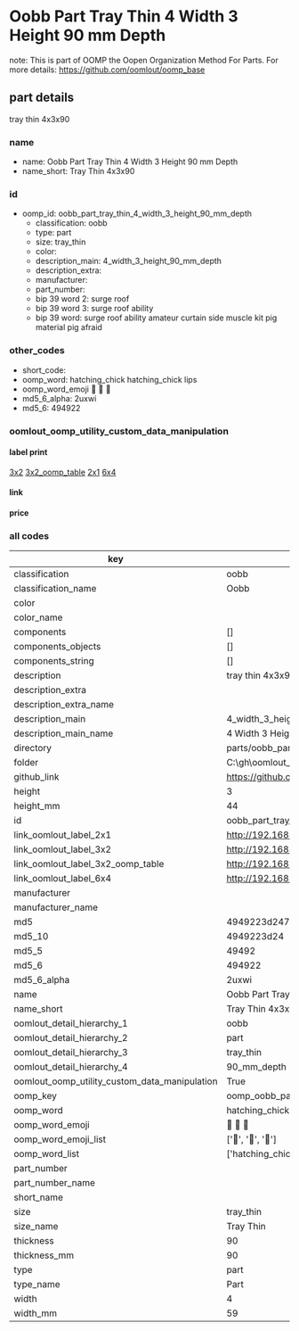 # Oobb Part Tray Thin 4 Width 3 Height 90 mm Depth  

note: This is part of OOMP the Oopen Organization Method For Parts. For more details: https://github.com/oomlout/oomp_base

##  part details
  



tray thin 4x3x90



### name
* name: Oobb Part Tray Thin 4 Width 3 Height 90 mm Depth
* name_short: Tray Thin 4x3x90 
### id
* oomp_id: oobb_part_tray_thin_4_width_3_height_90_mm_depth
  * classification: oobb
  * type: part
  * size: tray_thin
  * color: 
  * description_main: 4_width_3_height_90_mm_depth
  * description_extra: 
  * manufacturer: 
  * part_number: 
  * bip 39 word 2: surge roof
  * bip 39 word 3: surge roof ability
  * bip 39 word: surge roof ability amateur curtain side muscle kit pig material pig afraid

### other_codes
* short_code: 
* oomp_word: hatching_chick hatching_chick lips
* oomp_word_emoji :hatching_chick: :hatching_chick: :lips:
* md5_6_alpha: 2uxwi
* md5_6: 494922






### oomlout_oomp_utility_custom_data_manipulation
#### label print
[3x2](http://192.168.1.245:1112/?label=oomp%202uxwi)
[3x2_oomp_table](http://192.168.1.108:1112/?label=oomp%202uxwi)
[2x1](http://192.168.1.242:1112/?label=oomp%202uxwi)
[6x4](http://192.168.1.55:1112/?label=oomp%202uxwi)    

#### link

                              

#### price







### all codes 
| key | value |  
| --- | --- |  
| classification | oobb |  
| classification_name | Oobb |  
| color |  |  
| color_name |  |  
| components | [] |  
| components_objects | [] |  
| components_string | [] |  
| description | tray thin 4x3x90 |  
| description_extra |  |  
| description_extra_name |  |  
| description_main | 4_width_3_height_90_mm_depth |  
| description_main_name | 4 Width 3 Height 90 mm Depth |  
| directory | parts/oobb_part_tray_thin_4_width_3_height_90_mm_depth |  
| folder | C:\gh\oomlout_oobb_version_4_generated_parts\things\oobb_part_tray_thin_4_width_3_height_90_mm_depth |  
| github_link | https://github.com/oomlout/oomlout_oomp_part_src/tree/main/parts/oobb_part_tray_thin_4_width_3_height_90_mm_depth |  
| height | 3 |  
| height_mm | 44 |  
| id | oobb_part_tray_thin_4_width_3_height_90_mm_depth |  
| link_oomlout_label_2x1 | http://192.168.1.242:1112/?label=oomp%202uxwi |  
| link_oomlout_label_3x2 | http://192.168.1.245:1112/?label=oomp%202uxwi |  
| link_oomlout_label_3x2_oomp_table | http://192.168.1.108:1112/?label=oomp%202uxwi |  
| link_oomlout_label_6x4 | http://192.168.1.55:1112/?label=oomp%202uxwi |  
| manufacturer |  |  
| manufacturer_name |  |  
| md5 | 4949223d247af2331f9b107a006eeed2 |  
| md5_10 | 4949223d24 |  
| md5_5 | 49492 |  
| md5_6 | 494922 |  
| md5_6_alpha | 2uxwi |  
| name | Oobb Part Tray Thin 4 Width 3 Height 90 mm Depth |  
| name_short | Tray Thin 4x3x90  |  
| oomlout_detail_hierarchy_1 | oobb |  
| oomlout_detail_hierarchy_2 | part |  
| oomlout_detail_hierarchy_3 | tray_thin |  
| oomlout_detail_hierarchy_4 | 90_mm_depth |  
| oomlout_oomp_utility_custom_data_manipulation | True |  
| oomp_key | oomp_oobb_part_tray_thin_4_width_3_height_90_mm_depth |  
| oomp_word | hatching_chick hatching_chick lips |  
| oomp_word_emoji | :hatching_chick: :hatching_chick: :lips: |  
| oomp_word_emoji_list | [':hatching_chick:', ':hatching_chick:', ':lips:'] |  
| oomp_word_list | ['hatching_chick', 'hatching_chick', 'lips'] |  
| part_number |  |  
| part_number_name |  |  
| short_name |  |  
| size | tray_thin |  
| size_name | Tray Thin |  
| thickness | 90 |  
| thickness_mm | 90 |  
| type | part |  
| type_name | Part |  
| width | 4 |  
| width_mm | 59 |  
